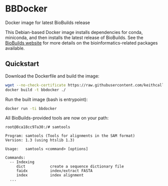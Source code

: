 # BBDocker
Docker image for latest BioBuilds release

This Debian-based Docker image installs dependencies for conda, miniconda, and then installs the latest release of BioBuilds. See the [BioBuilds website](http://www.biobuilds.org/) for more details on the bioinformatics-related packages available.

## Quickstart
Download the Dockerfile and build the image:
```bash
wget --no-check-certificate https://raw.githubusercontent.com/keithcallenberg/bbdocker/master/Dockerfile
docker build -t bbdocker ./
```

Run the built image (bash is entrypoint):
```bash
docker run -ti bbdocker
```

All BioBuilds-provided tools are now on your path:
```
root@8ca18cc97a30:/# samtools

Program: samtools (Tools for alignments in the SAM format)
Version: 1.3 (using htslib 1.3)

Usage:   samtools <command> [options]

Commands:
  -- Indexing
     dict           create a sequence dictionary file
     faidx          index/extract FASTA
     index          index alignment
  ...

```

